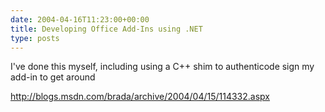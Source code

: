 ```yaml
---
date: 2004-04-16T11:23:00+00:00
title: Developing Office Add-Ins using .NET
type: posts
---
```

I've done this myself, including using a C++ shim to authenticode sign my add-in to get around

 

<http://blogs.msdn.com/brada/archive/2004/04/15/114332.aspx> 

 

